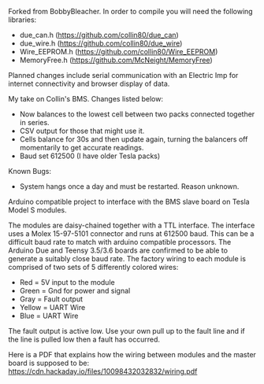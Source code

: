 Forked from BobbyBleacher.  In order to compile you will need the following libraries:

 - due_can.h (https://github.com/collin80/due_can)
 - due_wire.h (https://github.com/collin80/due_wire)
 - Wire_EEPROM.h (https://github.com/collin80/Wire_EEPROM)
 - MemoryFree.h (https://github.com/McNeight/MemoryFree)

Planned changes include serial communication with an Electric Imp for internet connectivity and browser display of data.

My take on Collin's BMS. Changes listed below:

- Now balances to the lowest cell between two packs connected together in series.
- CSV output for those that might use it.
- Cells balance for 30s and then update again, turning the balancers off momentarily to get accurate readings.
- Baud set 612500 (I have older Tesla packs)
 
Known Bugs:

- System hangs once a day and must be restarted. Reason unknown.


Arduino compatible project to interface with the BMS slave 
board on Tesla Model S modules.

The modules are daisy-chained together with a TTL interface.
The interface uses a Molex 15-97-5101 connector and runs at
612500 baud. This can be a difficult baud rate to match with
arduino compatible processors. The Arduino Due and Teensy
3.5/3.6 boards are confirmed to be able to generate a suitably
close baud rate. The factory wiring to each module is comprised
of two sets of 5 differently colored wires:

* Red = 5V input to the module
* Green = Gnd for power and signal
* Gray = Fault output
* Yellow = UART Wire
* Blue = UART Wire

The fault output is active low. Use your own pull up to the fault line and if the line is pulled low then a fault has occurred.

Here is a PDF that explains how the wiring between modules and the master board is supposed to be:
https://cdn.hackaday.io/files/10098432032832/wiring.pdf
